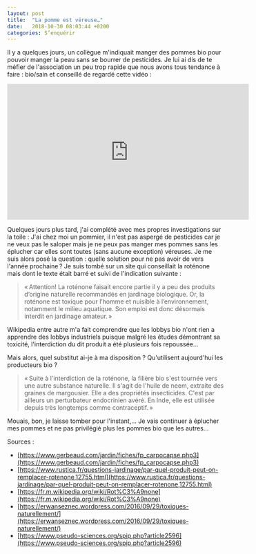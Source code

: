 ```yaml
---
layout: post
title:  "La pomme est véreuse…"
date:   2018-10-30 08:03:44 +0200
categories: S’enquérir
---
```


Il y a quelques jours, un collègue m'indiquait manger des pommes bio
pour pouvoir manger la peau sans se bourrer de pesticides. Je lui ai dis
de te méfier de l'association un peu trop rapide que nous avons tous
tendance à faire : bio/sain et conseillé de regardé cette vidéo :

<iframe width="560" height="315" src="https://www.youtube.com/embed/2P4Pw1V_ou0" title="YouTube video player" frameborder="0" allow="accelerometer; autoplay; clipboard-write; encrypted-media; gyroscope; picture-in-picture" allowfullscreen></iframe>

Quelques jours plus tard, j'ai complété avec mes propres investigations
sur la toile : J'ai chez moi un pommier, il n'est pas aspergé de
pesticides car je ne veux pas le saloper mais je ne peux pas manger mes
pommes sans les éplucher car elles sont toutes (sans aucune exception)
véreuses. Je me suis alors posé la question : quelle solution pour ne
pas avoir de vers l'année prochaine ? Je suis tombé sur un site qui
conseillait la roténone mais dont le texte était barré et suivi de
l'indication suivante :

> « Attention! La roténone faisait encore partie il y a peu des produits
> d’origine naturelle recommandés en jardinage biologique. Or, la
> roténone est toxique pour l’homme et nuisible à l’environnement,
> notamment le milieu aquatique. Son emploi est donc désormais interdit
> en jardinage amateur. »

Wikipedia entre autre m'a fait comprendre que les lobbys bio n'ont rien
a apprendre des lobbys industriels puisque malgré les études démontrant
sa toxicité, l'interdiction du dit produit a été plusieurs fois
repoussée...

Mais alors, quel substitut ai-je à ma disposition ? Qu'utilisent
aujourd'hui les producteurs bio ?

> « Suite à l'interdiction de la roténone, la filière bio s'est tournée
> vers une autre substance naturelle. Il s'agit de l'huile de neem,
> extraite des graines de margousier. Elle a des propriétés
> insecticides. C'est par ailleurs un perturbateur endocrinien avéré. En
> Inde, elle est utilisée depuis très longtemps comme contraceptif. »

Mouais, bon, je laisse tomber pour l'instant,... Je vais continuer à
éplucher mes pommes et ne pas privilégié plus les pommes bio que les
autres...

Sources :

-   [https://www.gerbeaud.com/jardin/fiches/fp_carpocapse.php3](https://www.gerbeaud.com/jardin/fiches/fp_carpocapse.php3)
-   [https://www.rustica.fr/questions-jardinage/par-quel-produit-peut-on-remplacer-rotenone,12755.html](https://www.rustica.fr/questions-jardinage/par-quel-produit-peut-on-remplacer-rotenone,12755.html)
-   [https://fr.m.wikipedia.org/wiki/Rot%C3%A9none](https://fr.m.wikipedia.org/wiki/Rot%C3%A9none)
-   [https://erwanseznec.wordpress.com/2016/09/29/toxiques-naturellement/](https://erwanseznec.wordpress.com/2016/09/29/toxiques-naturellement/)
-   [https://www.pseudo-sciences.org/spip.php?article2596](https://www.pseudo-sciences.org/spip.php?article2596)
